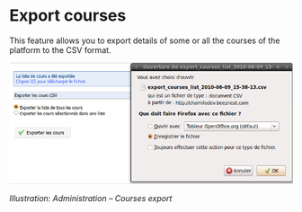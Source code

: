 # Export courses

This feature allows you to export details of some or all the courses of the platform to the CSV format.

![](../../.gitbook/assets/coursexporter%20%283%29.png)

_Illustration: Administration – Courses export_

